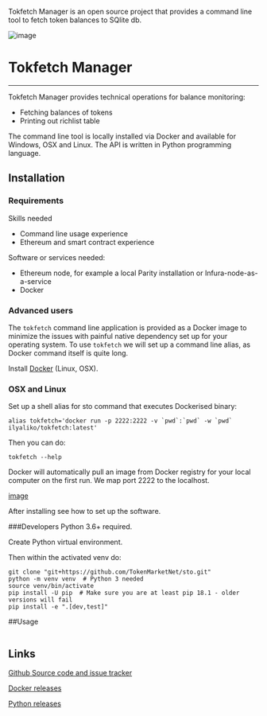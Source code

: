 Tokfetch Manager is an open source project that provides a command line
tool to fetch token balances to SQlite db.

![image](https://img.shields.io/travis/LikoIlya/tokfetch.svg)

# Tokfetch Manager
___________


Tokfetch Manager provides technical operations for balance monitoring:

-   Fetching balances of tokens
-   Printing out richlist table

The command line tool is locally installed via Docker and available for
Windows, OSX and Linux. The API is written in Python programming
language.

## Installation
### Requirements
Skills needed

- Command line usage experience
- Ethereum and smart contract experience 

Software or services needed:
- Ethereum node, for example a local Parity installation or Infura-node-as-a-service
- Docker

### Advanced users

The `tokfetch` command line application is provided as a Docker image to minimize the issues with painful native dependency set up for your operating system. To use `tokfetch` we will set up a command line alias, as Docker command itself is quite long.

Install [Docker](https://www.docker.com/products/docker-desktop) (Linux, OSX).

### OSX and Linux
Set up a shell alias for sto command that executes Dockerised binary:

```shell
alias tokfetch='docker run -p 2222:2222 -v `pwd`:`pwd` -w `pwd` ilyaliko/tokfetch:latest'
```

Then you can do:

```shell 
tokfetch --help
```

Docker will automatically pull an image from Docker registry for your local computer on the first run. We map port 2222 to the localhost.

[image]()

After installing see how to set up the software.

###Developers
Python 3.6+ required.

Create Python virtual environment.

Then within the activated venv do:

```shell
git clone "git+https://github.com/TokenMarketNet/sto.git"
python -m venv venv  # Python 3 needed
source venv/bin/activate
pip install -U pip  # Make sure you are at least pip 18.1 - older versions will fail
pip install -e ".[dev,test]"
```


##Usage

```shell

```

## Links


[Github Source code and issue
tracker](https://github.com/LikoIlya/tokfetch)

[Docker releases](https://hub.docker.com/r/ilyaliko/tokfetch/)

[Python releases](https://pypi.org/project/sto/)

